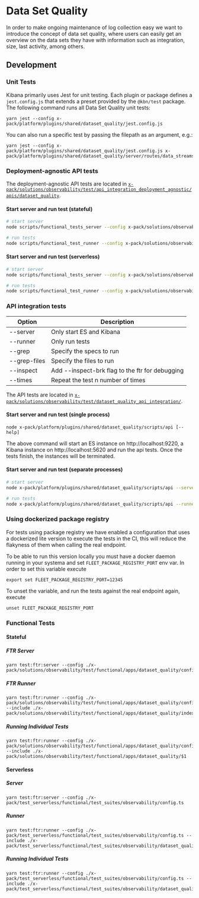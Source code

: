 # Data Set Quality

In order to make ongoing maintenance of log collection easy we want to introduce the concept of data set quality, where users can easily get an overview on the data sets they have with information such as integration, size, last activity, among others.

## Development

### Unit Tests

Kibana primarily uses Jest for unit testing. Each plugin or package defines a `jest.config.js` that extends a preset provided by the `@kbn/test` package. The following command runs all Data Set Quality unit tests:

```
yarn jest --config x-pack/platform/plugins/shared/dataset_quality/jest.config.js
```

You can also run a specific test by passing the filepath as an argument, e.g.:

```
yarn jest --config x-pack/platform/plugins/shared/dataset_quality/jest.config.js x-pack/platform/plugins/shared/dataset_quality/server/routes/data_streams/get_data_streams/get_data_streams.test.ts
```

### Deployment-agnostic API tests

The deployment-agnostic API tests are located in [`x-pack/solutions/observability/test/api_integration_deployment_agnostic/apis/dataset_quality`](/x-pack/solutions/observability/test/api_integration_deployment_agnostic/apis/dataset_quality/).

#### Start server and run test (stateful)

```sh
# start server
node scripts/functional_tests_server --config x-pack/solutions/observability/test/api_integration_deployment_agnostic/ion_deployment_agnostic/configs/stateful/oblt.stateful.config.ts

# run tests
node scripts/functional_test_runner --config x-pack/solutions/observability/test/api_integration_deployment_agnostic/configs/stateful/oblt.stateful.config.ts --include ./x-pack/solutions/observability/test/api_integration_deployment_agnostic/apis/dataset_quality/$
```

#### Start server and run test (serverless)

```sh
# start server
node scripts/functional_tests_server --config x-pack/solutions/observability/test/api_integration_deployment_agnostic/configs/serverless/oblt.serverless.config.ts

# run tests
node scripts/functional_test_runner --config x-pack/solutions/observability/test/api_integration_deployment_agnostic/configs/serverless/oblt.serverless.config.ts --include ./x-pack/solutions/observability/test/api_integration_deployment_agnostic/apis/dataset_quality/$
```

### API integration tests

| Option       | Description                                     |
| ------------ | ----------------------------------------------- |
| --server     | Only start ES and Kibana                        |
| --runner     | Only run tests                                  |
| --grep       | Specify the specs to run                        |
| --grep-files | Specify the files to run                        |
| --inspect    | Add --inspect-brk flag to the ftr for debugging |
| --times      | Repeat the test n number of times               |

The API tests are located in [`x-pack/solutions/observability/test/dataset_quality_api_integration/`](/x-pack/solutions/observability/test/dataset_quality_api_integration/).

#### Start server and run test (single process)

```
node x-pack/platform/plugins/shared/dataset_quality/scripts/api [--help]
```

The above command will start an ES instance on http://localhost:9220, a Kibana instance on http://localhost:5620 and run the api tests.
Once the tests finish, the instances will be terminated.

#### Start server and run test (separate processes)

```sh
# start server
node x-pack/platform/plugins/shared/dataset_quality/scripts/api --server

# run tests
node x-pack/platform/plugins/shared/dataset_quality/scripts/api --runner --grep-files=data_stream_settings.spec.ts
```

### Using dockerized package registry

For tests using package registry we have enabled a configuration that uses a dockerized lite version to execute the tests in the CI, this will reduce the flakyness of them when calling the real endpoint.

To be able to run this version locally you must have a docker daemon running in your systema and set `FLEET_PACKAGE_REGISTRY_PORT` env var. In order to set this variable execute

```
export set FLEET_PACKAGE_REGISTRY_PORT=12345
```

To unset the variable, and run the tests against the real endpoint again, execute

```
unset FLEET_PACKAGE_REGISTRY_PORT
```

### Functional Tests

#### Stateful

##### FTR Server

```
yarn test:ftr:server --config ./x-pack/solutions/observability/test/functional/apps/dataset_quality/config.ts
```

##### FTR Runner

```
yarn test:ftr:runner --config ./x-pack/solutions/observability/test/functional/apps/dataset_quality/config.ts --include ./x-pack/solutions/observability/test/functional/apps/dataset_quality/index.ts
```

##### Running Individual Tests

```
yarn test:ftr:runner --config ./x-pack/solutions/observability/test/functional/apps/dataset_quality/config.ts --include ./x-pack/solutions/observability/test/functional/apps/dataset_quality/$1
```

#### Serverless

##### Server

```
yarn test:ftr:server --config ./x-pack/test_serverless/functional/test_suites/observability/config.ts
```

##### Runner

```
yarn test:ftr:runner --config ./x-pack/test_serverless/functional/test_suites/observability/config.ts --include ./x-pack/test_serverless/functional/test_suites/observability/dataset_quality/index.ts
```

##### Running Individual Tests

```
yarn test:ftr:runner --config ./x-pack/test_serverless/functional/test_suites/observability/config.ts --include ./x-pack/test_serverless/functional/test_suites/observability/dataset_quality/$1
```
